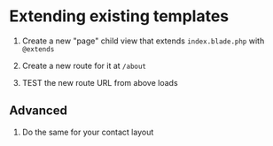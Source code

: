 # Extending existing templates

1. Create a new "page" child view that extends `index.blade.php` with `@extends`

1. Create a new route for it at `/about`

1. TEST the new route URL from above loads

## Advanced

1. Do the same for your contact layout